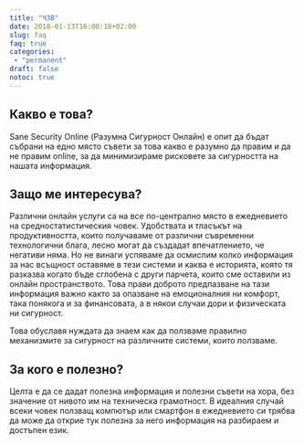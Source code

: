 ```yaml
---
title: "ЧЗВ"
date: 2018-01-13T16:00:18+02:00
slug: faq
faq: true
categories:
 - "permanent"
draft: false
notoc: true
---
```


## Какво е това?
Sane Security Online (Разумна Сигурност Онлайн) е опит да бъдат събрани на едно
място съвети за това какво е разумно да правим и да не правим online, за да
минимизираме рисковете за сигурността на нашата информация.

## Защо ме интересува?
Различни онлайн услуги са на все по-централно място в ежедневието на
средностатистическия човек. Удобствата и тласъкът на продуктивността, които
получаваме от различни съвременни технологични блага, лесно могат да създадат
впечатлението, че негативи няма. Но не винаги успяваме да осмислим колко
информация за нас всъщност оставяме в тези системи и каква е историята, която тя
разказва когато бъде сглобена с други парчета, които сме оставили из онлайн
пространството. Това прави доброто предпазване на тази информация важно както за
опазване на емоционалния ни комфорт, така понякога и за финансовата, а в някои
случаи дори и физическата ни сигурност.

Това обуславя нуждата да знаем как да ползваме правилно механизмите за сигурност
на различните системи, които ползваме.

## За кого е полезно?
Целта е да се дадат полезна информация и полезни съвети на хора, без значение
от нивото им на техническа грамотност. В идеалния случай всеки човек ползващ
компютър или смартфон в ежедневието си трябва да може да открие тук полезна за
него информация на разбираем и достъпен език.
